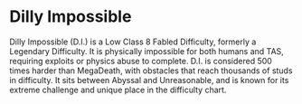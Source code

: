 # Dilly Impossible

Dilly Impossible (D.I.) is a Low Class 8 Fabled Difficulty, formerly a Legendary Difficulty. It is physically impossible for both humans and TAS, requiring exploits or physics abuse to complete. D.I. is considered 500 times harder than MegaDeath, with obstacles that reach thousands of studs in difficulty. It sits between Abyssal and Unreasonable, and is known for its extreme challenge and unique place in the difficulty chart.
